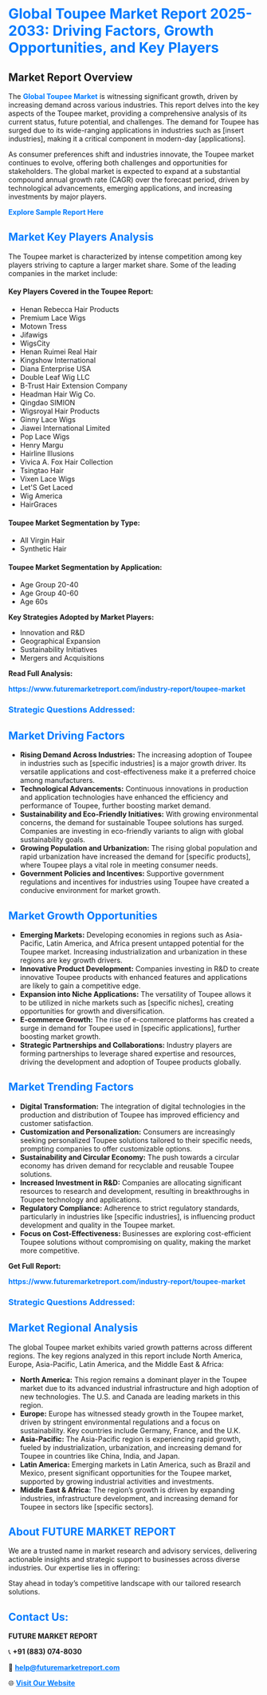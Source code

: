 <h1 style="color: #007BFF;">Global Toupee Market Report 2025-2033: Driving Factors, Growth Opportunities, and Key Players</h1>

<section id="overview">
<h2>Market Report Overview</h2>
<p>The <a href="https://www.futuremarketreport.com/industry-report/toupee-market" style="color: #007BFF; text-decoration: none;"><strong>Global Toupee Market</strong></a> is witnessing significant growth, driven by increasing demand across various industries. This report delves into the key aspects of the Toupee market, providing a comprehensive analysis of its current status, future potential, and challenges. The demand for Toupee has surged due to its wide-ranging applications in industries such as [insert industries], making it a critical component in modern-day [applications].</p>
<p>As consumer preferences shift and industries innovate, the Toupee market continues to evolve, offering both challenges and opportunities for stakeholders. The global market is expected to expand at a substantial compound annual growth rate (CAGR) over the forecast period, driven by technological advancements, emerging applications, and increasing investments by major players.</p>
</section>

<section id="overview">
<p><a href="https://www.futuremarketreport.com/request-sample/reportId=105196" style="color: #007BFF; text-decoration: none;"><strong>Explore Sample Report Here</strong></a></p>
</section>

<section id="key-players">
<h2 style="color: #007BFF;">Market Key Players Analysis</h2>
<p>The Toupee market is characterized by intense competition among key players striving to capture a larger market share. Some of the leading companies in the market include:</p>
<h4>Key Players Covered in the Toupee Report:</h4>
<ul><li>Henan Rebecca Hair Products</li><li>Premium Lace Wigs</li><li>Motown Tress</li><li>Jifawigs</li><li>WigsCity</li><li>Henan Ruimei Real Hair</li><li>Kingshow International</li><li>Diana Enterprise USA</li><li>Double Leaf Wig LLC</li><li>B-Trust Hair Extension Company</li><li>Headman Hair Wig Co.</li><li>Qingdao SIMION</li><li>Wigsroyal Hair Products</li><li>Ginny Lace Wigs</li><li>Jiawei International Limited</li><li>Pop Lace Wigs</li><li>Henry Margu</li><li>Hairline Illusions</li><li>Vivica A. Fox Hair Collection</li><li>Tsingtao Hair</li><li>Vixen Lace Wigs</li><li>Let&#039;S Get Laced</li><li>Wig America</li><li>HairGraces</li></ul>
<h4>Toupee Market Segmentation by Type:</h4>
<ul><li>All Virgin Hair</li><li>Synthetic Hair</li></ul>

<h4>Toupee Market Segmentation by Application:</h4>
<ul><li>Age Group 20-40</li><li>Age Group 40-60</li><li>Age 60s</li></ul>
<p><strong>Key Strategies Adopted by Market Players:</strong></p>
<ul>
<li>Innovation and R&D</li>
<li>Geographical Expansion</li>
<li>Sustainability Initiatives</li>
<li>Mergers and Acquisitions</li>
</ul>
</section>

<section>
<p><strong>Read Full Analysis: </strong></p><a href="https://www.futuremarketreport.com/industry-report/toupee-market" style="color: #007BFF; text-decoration: none;"><strong>https://www.futuremarketreport.com/industry-report/toupee-market</strong></a>
<h3 style="color: #007BFF;">Strategic Questions Addressed:</h3>
</section>

<section id="driving-factors">
<h2 style="color: #007BFF;">Market Driving Factors</h2>
<ul>
<li><strong>Rising Demand Across Industries:</strong> The increasing adoption of Toupee in industries such as [specific industries] is a major growth driver. Its versatile applications and cost-effectiveness make it a preferred choice among manufacturers.</li>
<li><strong>Technological Advancements:</strong> Continuous innovations in production and application technologies have enhanced the efficiency and performance of Toupee, further boosting market demand.</li>
<li><strong>Sustainability and Eco-Friendly Initiatives:</strong> With growing environmental concerns, the demand for sustainable Toupee solutions has surged. Companies are investing in eco-friendly variants to align with global sustainability goals.</li>
<li><strong>Growing Population and Urbanization:</strong> The rising global population and rapid urbanization have increased the demand for [specific products], where Toupee plays a vital role in meeting consumer needs.</li>
<li><strong>Government Policies and Incentives:</strong> Supportive government regulations and incentives for industries using Toupee have created a conducive environment for market growth.</li>
</ul>
</section>

<section id="growth-opportunities">
<h2 style="color: #007BFF;">Market Growth Opportunities</h2>
<ul>
<li><strong>Emerging Markets:</strong> Developing economies in regions such as Asia-Pacific, Latin America, and Africa present untapped potential for the Toupee market. Increasing industrialization and urbanization in these regions are key growth drivers.</li>
<li><strong>Innovative Product Development:</strong> Companies investing in R&D to create innovative Toupee products with enhanced features and applications are likely to gain a competitive edge.</li>
<li><strong>Expansion into Niche Applications:</strong> The versatility of Toupee allows it to be utilized in niche markets such as [specific niches], creating opportunities for growth and diversification.</li>
<li><strong>E-commerce Growth:</strong> The rise of e-commerce platforms has created a surge in demand for Toupee used in [specific applications], further boosting market growth.</li>
<li><strong>Strategic Partnerships and Collaborations:</strong> Industry players are forming partnerships to leverage shared expertise and resources, driving the development and adoption of Toupee products globally.</li>
</ul>
</section>

<section id="trending-factors">
<h2 style="color: #007BFF;">Market Trending Factors</h2>
<ul>
<li><strong>Digital Transformation:</strong> The integration of digital technologies in the production and distribution of Toupee has improved efficiency and customer satisfaction.</li>
<li><strong>Customization and Personalization:</strong> Consumers are increasingly seeking personalized Toupee solutions tailored to their specific needs, prompting companies to offer customizable options.</li>
<li><strong>Sustainability and Circular Economy:</strong> The push towards a circular economy has driven demand for recyclable and reusable Toupee solutions.</li>
<li><strong>Increased Investment in R&D:</strong> Companies are allocating significant resources to research and development, resulting in breakthroughs in Toupee technology and applications.</li>
<li><strong>Regulatory Compliance:</strong> Adherence to strict regulatory standards, particularly in industries like [specific industries], is influencing product development and quality in the Toupee market.</li>
<li><strong>Focus on Cost-Effectiveness:</strong> Businesses are exploring cost-efficient Toupee solutions without compromising on quality, making the market more competitive.</li>
</ul>
</section>

<section>
<p><strong>Get Full Report: </strong></p><a href="https://www.futuremarketreport.com/industry-report/toupee-market" style="color: #007BFF; text-decoration: none;"><strong>https://www.futuremarketreport.com/industry-report/toupee-market</strong></a>
<h3 style="color: #007BFF;">Strategic Questions Addressed:</h3>
</section>


<section id="regional-analysis">
<h2 style="color: #007BFF;">Market Regional Analysis</h2>
<p>The global Toupee market exhibits varied growth patterns across different regions. The key regions analyzed in this report include North America, Europe, Asia-Pacific, Latin America, and the Middle East & Africa:</p>
<ul>
<li><strong>North America:</strong> This region remains a dominant player in the Toupee market due to its advanced industrial infrastructure and high adoption of new technologies. The U.S. and Canada are leading markets in this region.</li>
<li><strong>Europe:</strong> Europe has witnessed steady growth in the Toupee market, driven by stringent environmental regulations and a focus on sustainability. Key countries include Germany, France, and the U.K.</li>
<li><strong>Asia-Pacific:</strong> The Asia-Pacific region is experiencing rapid growth, fueled by industrialization, urbanization, and increasing demand for Toupee in countries like China, India, and Japan.</li>
<li><strong>Latin America:</strong> Emerging markets in Latin America, such as Brazil and Mexico, present significant opportunities for the Toupee market, supported by growing industrial activities and investments.</li>
<li><strong>Middle East & Africa:</strong> The region’s growth is driven by expanding industries, infrastructure development, and increasing demand for Toupee in sectors like [specific sectors].</li>
</ul>
</section>

<footer>
<h2 style="color: #007BFF;">About FUTURE MARKET REPORT</h2>
<p>We are a trusted name in market research and advisory services, delivering actionable insights and strategic support to businesses across diverse industries. Our expertise lies in offering:</p>

<p>Stay ahead in today’s competitive landscape with our tailored research solutions.</p>

<h2 style="color: #007BFF;">Contact Us:</h2>
<p><strong>FUTURE MARKET REPORT</strong></p>
<p>📞 <strong>+91 (883) 074-8030</strong></p>
<p>📧 <strong><a href="mailto:help@futuremarketreport.com" style="color: #007BFF;">help@futuremarketreport.com</a></strong></p>
<p>🌐 <strong><a href="https://www.futuremarketreport.com/" style="color: #007BFF;">Visit Our Website</a></strong></p>
</footer>